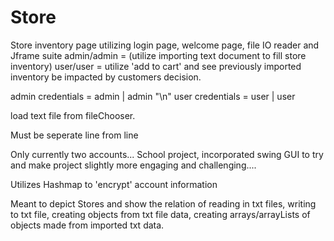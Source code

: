 # Store
Store inventory page utilizing login page, welcome page, file IO reader and Jframe suite
admin/admin = (utilize importing text document to fill store inventory)
user/user = utilize 'add to cart' and see previously imported inventory be impacted by customers decision. 


admin credentials = admin | admin "\n"
user credentials = user | user

load text file from fileChooser.

Must be seperate line from line

Only currently two accounts... School project, incorporated swing GUI to try and make project slightly more engaging and challenging....

Utilizes Hashmap to 'encrypt' account information

Meant to depict Stores and show the relation of reading in txt files, writing to txt file, creating objects from txt file data, creating arrays/arrayLists of objects made from imported txt data. 

